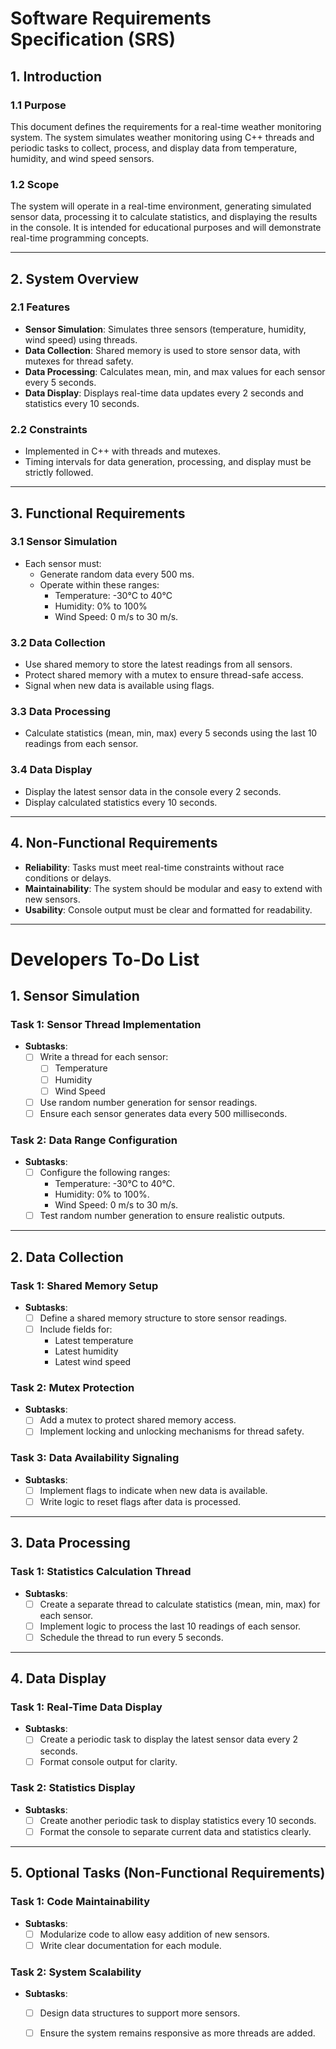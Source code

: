 # Software Requirements Specification (SRS)

## **1. Introduction**

### **1.1 Purpose**
This document defines the requirements for a real-time weather monitoring system. The system simulates weather monitoring using C++ threads and periodic tasks to collect, process, and display data from temperature, humidity, and wind speed sensors.

### **1.2 Scope**
The system will operate in a real-time environment, generating simulated sensor data, processing it to calculate statistics, and displaying the results in the console. It is intended for educational purposes and will demonstrate real-time programming concepts.

---

## **2. System Overview**

### **2.1 Features**
- **Sensor Simulation**: Simulates three sensors (temperature, humidity, wind speed) using threads.
- **Data Collection**: Shared memory is used to store sensor data, with mutexes for thread safety.
- **Data Processing**: Calculates mean, min, and max values for each sensor every 5 seconds.
- **Data Display**: Displays real-time data updates every 2 seconds and statistics every 10 seconds.

### **2.2 Constraints**
- Implemented in C++ with threads and mutexes.
- Timing intervals for data generation, processing, and display must be strictly followed.

---

## **3. Functional Requirements**

### **3.1 Sensor Simulation**
- Each sensor must:
  - Generate random data every 500 ms.
  - Operate within these ranges:
    - Temperature: -30°C to 40°C
    - Humidity: 0% to 100%
    - Wind Speed: 0 m/s to 30 m/s.

### **3.2 Data Collection**
- Use shared memory to store the latest readings from all sensors.
- Protect shared memory with a mutex to ensure thread-safe access.
- Signal when new data is available using flags.

### **3.3 Data Processing**
- Calculate statistics (mean, min, max) every 5 seconds using the last 10 readings from each sensor.

### **3.4 Data Display**
- Display the latest sensor data in the console every 2 seconds.
- Display calculated statistics every 10 seconds.

---

## **4. Non-Functional Requirements**
- **Reliability**: Tasks must meet real-time constraints without race conditions or delays.
- **Maintainability**: The system should be modular and easy to extend with new sensors.
- **Usability**: Console output must be clear and formatted for readability.

---

# Developers To-Do List

## **1. Sensor Simulation**
### Task 1: Sensor Thread Implementation
- **Subtasks**:
  - [ ] Write a thread for each sensor:
    - [ ] Temperature
    - [ ] Humidity
    - [ ] Wind Speed
  - [ ] Use random number generation for sensor readings.
  - [ ] Ensure each sensor generates data every 500 milliseconds.

### Task 2: Data Range Configuration
- **Subtasks**:
  - [ ] Configure the following ranges:
    - Temperature: -30°C to 40°C.
    - Humidity: 0% to 100%.
    - Wind Speed: 0 m/s to 30 m/s.
  - [ ] Test random number generation to ensure realistic outputs.

---

## **2. Data Collection**
### Task 1: Shared Memory Setup
- **Subtasks**:
  - [ ] Define a shared memory structure to store sensor readings.
  - [ ] Include fields for:
    - Latest temperature
    - Latest humidity
    - Latest wind speed

### Task 2: Mutex Protection
- **Subtasks**:
  - [ ] Add a mutex to protect shared memory access.
  - [ ] Implement locking and unlocking mechanisms for thread safety.

### Task 3: Data Availability Signaling
- **Subtasks**:
  - [ ] Implement flags to indicate when new data is available.
  - [ ] Write logic to reset flags after data is processed.

---

## **3. Data Processing**
### Task 1: Statistics Calculation Thread
- **Subtasks**:
  - [ ] Create a separate thread to calculate statistics (mean, min, max) for each sensor.
  - [ ] Implement logic to process the last 10 readings of each sensor.
  - [ ] Schedule the thread to run every 5 seconds.

---

## **4. Data Display**
### Task 1: Real-Time Data Display
- **Subtasks**:
  - [ ] Create a periodic task to display the latest sensor data every 2 seconds.
  - [ ] Format console output for clarity.

### Task 2: Statistics Display
- **Subtasks**:
  - [ ] Create another periodic task to display statistics every 10 seconds.
  - [ ] Format the console to separate current data and statistics clearly.

---

## **5. Optional Tasks (Non-Functional Requirements)**
### Task 1: Code Maintainability
- **Subtasks**:
  - [ ] Modularize code to allow easy addition of new sensors.
  - [ ] Write clear documentation for each module.

### Task 2: System Scalability
- **Subtasks**:
  - [ ] Design data structures to support more sensors.
  - [ ] Ensure the system remains responsive as more threads are added.

